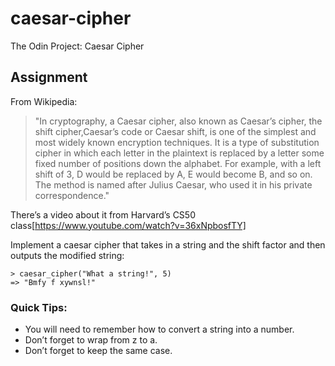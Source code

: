 # caesar-cipher
The Odin Project: Caesar Cipher


## Assignment
From Wikipedia:

> "In cryptography, a Caesar cipher, also known as Caesar’s cipher, the shift cipher,Caesar’s code or Caesar shift, is one of the simplest and most widely known encryption techniques. It is a type of substitution cipher in which each letter in the plaintext is replaced by a letter some fixed number of positions down the alphabet. For example, with a left shift of 3, D would be replaced by A, E would become B, and so on. The method is named after Julius Caesar, who used it in his private correspondence."

There’s a video about it from Harvard’s CS50 class[https://www.youtube.com/watch?v=36xNpbosfTY]


Implement a caesar cipher that takes in a string and the shift factor and then outputs the modified string:
```
> caesar_cipher("What a string!", 5)
=> "Bmfy f xywnsl!"

```

### Quick Tips:

- You will need to remember how to convert a string into a number.
- Don’t forget to wrap from z to a.
- Don’t forget to keep the same case.